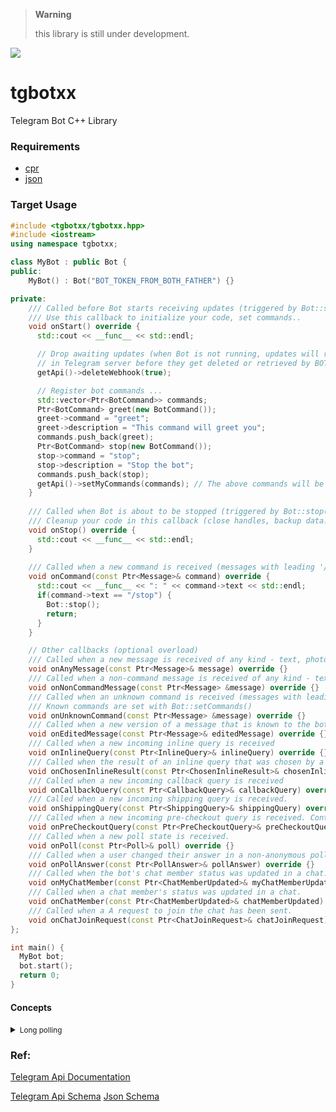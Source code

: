 > **Warning**
>
> this library is still under development.
>
 ![](https://geps.dev/progress/25) 


# tgbotxx
Telegram Bot C++ Library



### Requirements
- [cpr](https://github.com/libcpr/cpr)
- [json](https://github.com/nlohmann/json)

### Target Usage
```cpp
#include <tgbotxx/tgbotxx.hpp>
#include <iostream>
using namespace tgbotxx;

class MyBot : public Bot {
public:
    MyBot() : Bot("BOT_TOKEN_FROM_BOTH_FATHER") {}

private:
    /// Called before Bot starts receiving updates (triggered by Bot::start())
    /// Use this callback to initialize your code, set commands..
    void onStart() override {
      std::cout << __func__ << std::endl;

      // Drop awaiting updates (when Bot is not running, updates will remain 24 hours
      // in Telegram server before they get deleted or retrieved by BOT)
      getApi()->deleteWebhook(true);

      // Register bot commands ...
      std::vector<Ptr<BotCommand>> commands;
      Ptr<BotCommand> greet(new BotCommand());
      greet->command = "greet";
      greet->description = "This command will greet you";
      commands.push_back(greet);
      Ptr<BotCommand> stop(new BotCommand());
      stop->command = "stop";
      stop->description = "Stop the bot";
      commands.push_back(stop);
      getApi()->setMyCommands(commands); // The above commands will be shown in the bot chat menu (bottom left)
    }
    
    /// Called when Bot is about to be stopped (triggered by Bot::stop())
    /// Cleanup your code in this callback (close handles, backup data...)
    void onStop() override {
      std::cout << __func__ << std::endl;
    }
    
    /// Called when a new command is received (messages with leading '/' char).
    void onCommand(const Ptr<Message>& command) override {
      std::cout << __func__ << ": " << command->text << std::endl;
      if(command->text == "/stop") {
        Bot::stop();
        return;
      }
    }

    // Other callbacks (optional overload)
    /// Called when a new message is received of any kind - text, photo, sticker, etc.
    void onAnyMessage(const Ptr<Message>& message) override {}
    /// Called when a non-command message is received of any kind - text, photo, sticker, etc.
    void onNonCommandMessage(const Ptr<Message> &message) override {}
    /// Called when an unknown command is received (messages with leading '/' char).
    /// Known commands are set with Bot::setCommands()
    void onUnknownCommand(const Ptr<Message> &message) override {}
    /// Called when a new version of a message that is known to the bot and was edited
    void onEditedMessage(const Ptr<Message>& editedMessage) override {}
    /// Called when a new incoming inline query is received
    void onInlineQuery(const Ptr<InlineQuery>& inlineQuery) override {}
    /// Called when the result of an inline query that was chosen by a user and sent to their chat partner.
    void onChosenInlineResult(const Ptr<ChosenInlineResult>& chosenInlineResult) override {}
    /// Called when a new incoming callback query is received
    void onCallbackQuery(const Ptr<CallbackQuery>& callbackQuery) override {}
    /// Called when a new incoming shipping query is received.
    void onShippingQuery(const Ptr<ShippingQuery>& shippingQuery) override {}
    /// Called when a new incoming pre-checkout query is received. Contains full information about checkout
    void onPreCheckoutQuery(const Ptr<PreCheckoutQuery>& preCheckoutQuery) override {}
    /// Called when a new poll state is received.
    void onPoll(const Ptr<Poll>& poll) override {}
    /// Called when a user changed their answer in a non-anonymous poll.
    void onPollAnswer(const Ptr<PollAnswer>& pollAnswer) override {}
    /// Called when the bot's chat member status was updated in a chat.
    void onMyChatMember(const Ptr<ChatMemberUpdated>& myChatMemberUpdated) override {}
    /// Called when a chat member's status was updated in a chat.
    void onChatMember(const Ptr<ChatMemberUpdated>& chatMemberUpdated) override {}
    /// Called when a A request to join the chat has been sent.
    void onChatJoinRequest(const Ptr<ChatJoinRequest>& chatJoinRequest) override {}
};

int main() {
  MyBot bot;
  bot.start();
  return 0;
}
```


#### Concepts
<details>
  <summary><small>Long polling</small></summary>
(Long polling)[https://en.wikipedia.org/wiki/Push_technology#Long_polling] is itself not a true push; long polling is a variation of the traditional polling technique, but it allows emulating a push mechanism under circumstances where a real push is not possible, such as sites with security policies that require rejection of incoming HTTP requests.

With long polling, the client requests information from the server exactly as in normal polling, but with the expectation the server may not respond immediately. If the server has no new information for the client when the poll is received, instead of sending an empty response, the server holds the request open and waits for response information to become available. Once it does have new information, the server immediately sends an HTTP response to the client, completing the open HTTP request. Upon receipt of the server response, the client often immediately issues another server request. In this way the usual response latency (the time between when the information first becomes available at the next client request) otherwise associated with polling clients is eliminated.[15]

For example, BOSH is a popular, long-lived HTTP technique used as a long-polling alternative to a continuous TCP connection when such a connection is difficult or impossible to employ directly (e.g., in a web browser);[16] it is also an underlying technology in the XMPP, which Apple uses for its iCloud push support.
</details>



### Ref:
[Telegram Api Documentation](https://core.telegram.org/bots/api)

[Telegram Api Schema](https://core.telegram.org/schema) [Json Schema](https://core.telegram.org/schema/json)